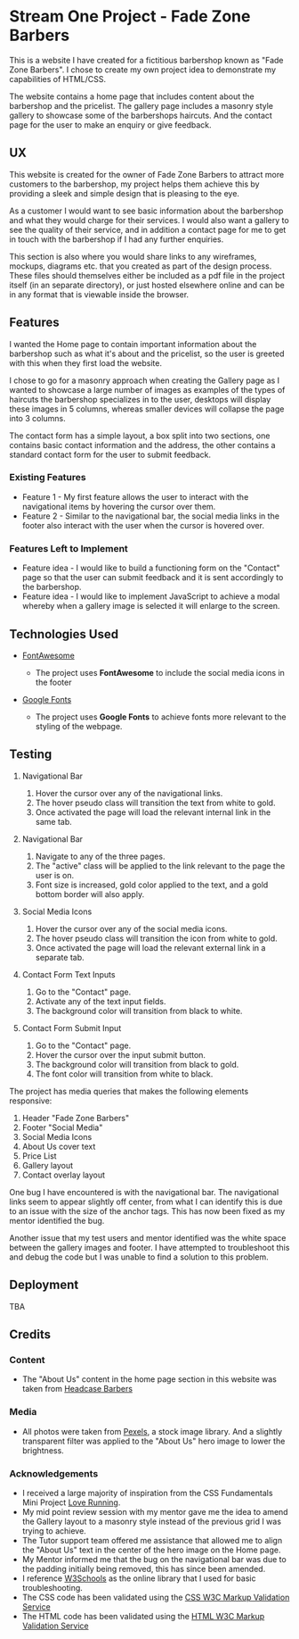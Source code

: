 # Stream One Project - Fade Zone Barbers

This is a website I have created for a fictitious barbershop known as "Fade Zone Barbers". 
I chose to create my own project idea to demonstrate my capabilities of HTML/CSS.

The website contains a home page that includes content about the barbershop and the pricelist. 
The gallery page includes a masonry style gallery to showcase some of the barbershops haircuts.
And the contact page for the user to make an enquiry or give feedback.
 
## UX

This website is created for the owner of Fade Zone Barbers to attract more customers to the barbershop, my project helps them achieve this by providing a sleek and simple design that is pleasing to the eye.

As a customer I would want to see basic information about the barbershop and what they would charge for their services.
I would also want a gallery to see the quality of their service, and in addition a contact page for me to get in touch with the barbershop if I had any further enquiries.


This section is also where you would share links to any wireframes, mockups, diagrams etc. that you created as part of the design process. These files should themselves either be included as a pdf file in the project itself (in an separate directory), or just hosted elsewhere online and can be in any format that is viewable inside the browser.

## Features

I wanted the Home page to contain important information about the barbershop such as what it's about and the pricelist, so the user is greeted with this when they first load the website.

I chose to go for a masonry approach when creating the Gallery page as I wanted to showcase a large number of images as examples of the types of haircuts the barbershop specializes in to the user, desktops will display these images in 5 columns, whereas smaller devices will collapse the page into 3 columns.

The contact form has a simple layout, a box split into two sections, one contains basic contact information and the address, the other contains a standard contact form for the user to submit feedback.
 
### Existing Features

- Feature 1 - My first feature allows the user to interact with the navigational items by hovering the cursor over them.
- Feature 2 - Similar to the navigational bar, the social media links in the footer also interact with the user when the cursor is hovered over.

### Features Left to Implement

- Feature idea - I would like to build a functioning form on the "Contact" page so that the user can submit feedback and it is sent accordingly to the barbershop.
- Feature idea - I would like to implement JavaScript to achieve a modal whereby when a gallery image is selected it will enlarge to the screen.

## Technologies Used

- [FontAwesome](https://fontawesome.com/)
    - The project uses **FontAwesome** to include the social media icons in the footer

- [Google Fonts](https://fonts.google.com/)
    - The project uses **Google Fonts** to achieve fonts more relevant to the styling of the webpage.

## Testing

1. Navigational Bar
    1. Hover the cursor over any of the navigational links.
    2. The hover pseudo class will transition the text from white to gold.
    3. Once activated the page will load the relevant internal link in the same tab.

2. Navigational Bar
    1. Navigate to any of the three pages.
    2. The "active" class will be applied to the link relevant to the page the user is on.
    3. Font size is increased, gold color applied to the text, and a gold bottom border will also apply.

3. Social Media Icons
    1. Hover the cursor over any of the social media icons.
    2. The hover pseudo class will transition the icon from white to gold.
    3. Once activated the page will load the relevant external link in a separate tab.

4. Contact Form Text Inputs
    1. Go to the "Contact" page.
    2. Activate any of the text input fields.
    3. The background color will transition from black to white.

5. Contact Form Submit Input
    1. Go to the "Contact" page.
    2. Hover the cursor over the input submit button.
    3. The background color will transition from black to gold.
    4. The font color will transition from white to black.

The project has media queries that makes the following elements responsive:
1. Header "Fade Zone Barbers"
2. Footer "Social Media"
3. Social Media Icons
4. About Us cover text
5. Price List
6. Gallery layout
7. Contact overlay layout

One bug I have encountered is with the navigational bar. The navigational links seem to appear slightly off center, from what I can identify this is due to an issue with the size of the anchor tags.
This has now been fixed as my mentor identified the bug.

Another issue that my test users and mentor identified was the white space between the gallery images and footer. I have attempted to troubleshoot this and debug the code
but I was unable to find a solution to this problem.

## Deployment
TBA

## Credits

### Content

- The "About Us" content in the home page section in this website was taken from [Headcase Barbers](https://www.headcase-barbers.com/.)

### Media

- All photos were taken from [Pexels](https://www.pexels.com/), a stock image library. And a slightly transparent filter was applied to the "About Us" hero image to lower the brightness.

### Acknowledgements

- I received a large majority of inspiration from the CSS Fundamentals Mini Project [Love Running](https://courses.codeinstitute.net/courses/course-v1:CodeInstitute+CF101+2017_T1/courseware/1f0ccaac7a3e43d895c1beae5363f46c/8b3e9adaef764e1d962a85668c799cdd/?activate_block_id=block-v1%3ACodeInstitute%2BCF101%2B2017_T1%2Btype%40sequential%2Bblock%408b3e9adaef764e1d962a85668c799cdd).
- My mid point review session with my mentor gave me the idea to amend the Gallery layout to a masonry style instead of the previous grid I was trying to achieve.
- The Tutor support team offered me assistance that allowed me to align the "About Us" text in the center of the hero image on the Home page.
- My Mentor informed me that the bug on the navigational bar was due to the padding initially being removed, this has since been amended.
- I reference [W3Schools](https://www.w3schools.com/) as the online library that I used for basic troubleshooting.
- The CSS code has been validated using the [CSS W3C Markup Validation Service](https://jigsaw.w3.org/css-validator/#validate_by_input)
- The HTML code has been validated using the [HTML W3C Markup Validation Service](https://validator.w3.org/#validate_by_input)